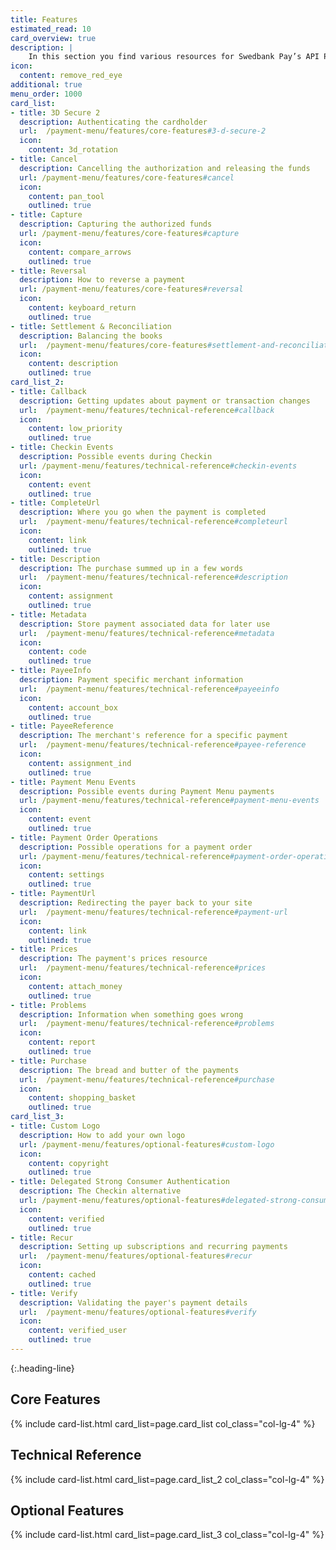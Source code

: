 ```yaml
---
title: Features
estimated_read: 10
card_overview: true
description: |
    In this section you find various resources for Swedbank Pay’s API Platform.
icon:
  content: remove_red_eye
additional: true
menu_order: 1000
card_list: 
- title: 3D Secure 2
  description: Authenticating the cardholder
  url:  /payment-menu/features/core-features#3-d-secure-2
  icon:
    content: 3d_rotation
- title: Cancel
  description: Cancelling the authorization and releasing the funds
  url: /payment-menu/features/core-features#cancel
  icon:
    content: pan_tool
    outlined: true
- title: Capture
  description: Capturing the authorized funds
  url: /payment-menu/features/core-features#capture
  icon:
    content: compare_arrows
    outlined: true
- title: Reversal
  description: How to reverse a payment
  url: /payment-menu/features/core-features#reversal
  icon:
    content: keyboard_return
    outlined: true
- title: Settlement & Reconciliation
  description: Balancing the books
  url:  /payment-menu/features/core-features#settlement-and-reconciliation
  icon:
    content: description
    outlined: true
card_list_2:
- title: Callback
  description: Getting updates about payment or transaction changes
  url:  /payment-menu/features/technical-reference#callback
  icon:
    content: low_priority
    outlined: true
- title: Checkin Events
  description: Possible events during Checkin
  url: /payment-menu/features/technical-reference#checkin-events
  icon:
    content: event
    outlined: true
- title: CompleteUrl
  description: Where you go when the payment is completed
  url:  /payment-menu/features/technical-reference#completeurl
  icon:
    content: link
    outlined: true
- title: Description
  description: The purchase summed up in a few words
  url:  /payment-menu/features/technical-reference#description
  icon:
    content: assignment
    outlined: true
- title: Metadata
  description: Store payment associated data for later use
  url:  /payment-menu/features/technical-reference#metadata
  icon:
    content: code
    outlined: true
- title: PayeeInfo
  description: Payment specific merchant information
  url:  /payment-menu/features/technical-reference#payeeinfo
  icon:
    content: account_box
    outlined: true
- title: PayeeReference
  description: The merchant's reference for a specific payment
  url:  /payment-menu/features/technical-reference#payee-reference
  icon:
    content: assignment_ind
    outlined: true
- title: Payment Menu Events
  description: Possible events during Payment Menu payments
  url: /payment-menu/features/technical-reference#payment-menu-events
  icon:
    content: event
    outlined: true
- title: Payment Order Operations
  description: Possible operations for a payment order
  url: /payment-menu/features/technical-reference#payment-order-operations
  icon:
    content: settings
    outlined: true
- title: PaymentUrl
  description: Redirecting the payer back to your site
  url:  /payment-menu/features/technical-reference#payment-url
  icon:
    content: link
    outlined: true
- title: Prices
  description: The payment's prices resource
  url:  /payment-menu/features/technical-reference#prices
  icon:
    content: attach_money
    outlined: true
- title: Problems
  description: Information when something goes wrong
  url:  /payment-menu/features/technical-reference#problems
  icon:
    content: report
    outlined: true
- title: Purchase
  description: The bread and butter of the payments
  url:  /payment-menu/features/technical-reference#purchase
  icon:
    content: shopping_basket
    outlined: true
card_list_3: 
- title: Custom Logo
  description: How to add your own logo
  url: /payment-menu/features/optional-features#custom-logo
  icon:
    content: copyright
    outlined: true
- title: Delegated Strong Consumer Authentication
  description: The Checkin alternative
  url: /payment-menu/features/optional-features#delegated-strong-consumer-authentication 
  icon:
    content: verified
    outlined: true
- title: Recur
  description: Setting up subscriptions and recurring payments
  url:  /payment-menu/features/optional-features#recur
  icon:
    content: cached
    outlined: true
- title: Verify
  description: Validating the payer's payment details
  url:  /payment-menu/features/optional-features#verify
  icon:
    content: verified_user
    outlined: true
---
```


{:.heading-line}

## Core Features

{% include card-list.html card_list=page.card_list
    col_class="col-lg-4" %}

## Technical Reference

{% include card-list.html card_list=page.card_list_2
    col_class="col-lg-4" %}

## Optional Features

{% include card-list.html card_list=page.card_list_3
    col_class="col-lg-4" %}
